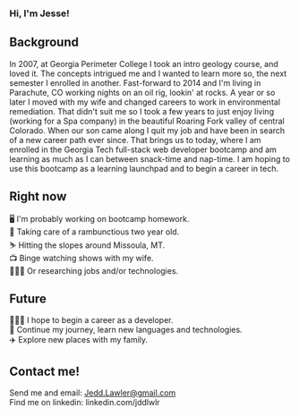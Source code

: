 ### Hi, I'm Jesse!

## Background

In 2007, at Georgia Perimeter College I took an intro geology course, and loved it. The concepts intrigued me and I wanted to learn more so, the next semester I enrolled in another. Fast-forward to 2014 and I'm living in Parachute, CO working nights on an oil rig, lookin' at rocks. A year or so later I moved with my wife and changed careers to work in environmental remediation. That didn't suit me so I took a few years to just enjoy living (working for a Spa company) in the beautiful Roaring Fork valley of central Colorado. When our son came along I quit my job and have been in search of a new career path ever since. That brings us to today, where I am enrolled in the Georgia Tech full-stack web developer bootcamp and am learning as much as I can between snack-time and nap-time. I am hoping to use this bootcamp as a learning launchpad and to begin a career in tech.

## Right now

🖥️ I'm probably working on bootcamp homework.  
🍼 Taking care of a rambunctious two year old.  
⛷️ Hitting the slopes around Missoula, MT.   
📺 Binge watching shows with my wife.  
👨🏻‍💻 Or researching jobs and/or technologies.  

## Future

👷🏻‍♂️ I hope to begin a career as a developer.  
🏫 Continue my journey, learn new languages and technologies.  
✈️ Explore new places with my family.   

## Contact me! 
Send me and email: Jedd.Lawler@gmail.com  
Find me on linkedin: linkedin.com/jddlwlr  
